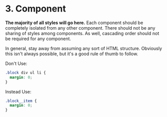 # 3. Component
**The majority of all styles will go here.** Each component should be completely isolated from any other component. There should not be any sharing of styles among components. As well, cascading order should not be required for any component.

In general, stay away from assuming any sort of HTML structure. Obviously this isn't always possible, but it's a good rule of thumb to follow.

Don't Use:
```scss
.block div ul li {
  margin: 0;
}
```
Instead Use:
```scss
.block__item {
  margin: 0;
}
```
